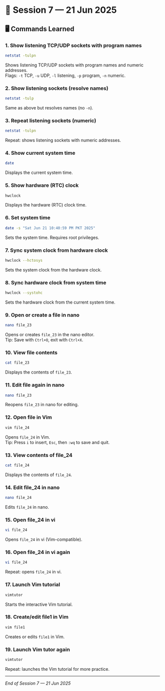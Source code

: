 # 📅 Session 7 — 21 Jun 2025

## 🖥️ Commands Learned

### 1. Show listening TCP/UDP sockets with program names

```bash
netstat -tulpn
```

Shows listening TCP/UDP sockets with program names and numeric addresses.  
Flags: `-t` TCP, `-u` UDP, `-l` listening, `-p` program, `-n` numeric.

### 2. Show listening sockets (resolve names)

```bash
netstat -tulp
```

Same as above but resolves names (no `-n`).

### 3. Repeat listening sockets (numeric)

```bash
netstat -tulpn
```

Repeat: shows listening sockets with numeric addresses.

### 4. Show current system time

```bash
date
```

Displays the current system time.

### 5. Show hardware (RTC) clock

```bash
hwclock
```

Displays the hardware (RTC) clock time.

### 6. Set system time

```bash
date -s "Sat Jun 21 10:40:59 PM PKT 2025"
```

Sets the system time. Requires root privileges.

### 7. Sync system clock from hardware clock

```bash
hwclock --hctosys
```

Sets the system clock from the hardware clock.

### 8. Sync hardware clock from system time

```bash
hwclock --systohc
```

Sets the hardware clock from the current system time.

### 9. Open or create a file in nano

```bash
nano file_23
```

Opens or creates `file_23` in the nano editor.  
Tip: Save with `Ctrl+O`, exit with `Ctrl+X`.

### 10. View file contents

```bash
cat file_23
```

Displays the contents of `file_23`.

### 11. Edit file again in nano

```bash
nano file_23
```

Reopens `file_23` in nano for editing.

### 12. Open file in Vim

```bash
vim file_24
```

Opens `file_24` in Vim.  
Tip: Press `i` to insert, `Esc`, then `:wq` to save and quit.

### 13. View contents of file_24

```bash
cat file_24
```

Displays the contents of `file_24`.

### 14. Edit file_24 in nano

```bash
nano file_24
```

Edits `file_24` in nano.

### 15. Open file_24 in vi

```bash
vi file_24
```

Opens `file_24` in vi (Vim-compatible).

### 16. Open file_24 in vi again

```bash
vi file_24
```

Repeat: opens `file_24` in vi.

### 17. Launch Vim tutorial

```bash
vimtutor
```

Starts the interactive Vim tutorial.

### 18. Create/edit file1 in Vim

```bash
vim file1
```

Creates or edits `file1` in Vim.

### 19. Launch Vim tutor again

```bash
vimtutor
```

Repeat: launches the Vim tutorial for more practice.

---

*End of Session 7 — 21 Jun 2025*